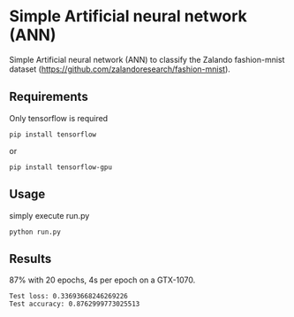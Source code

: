 # Simple  Artificial neural network (ANN)
Simple Artificial neural network (ANN) to classify the Zalando fashion-mnist dataset (https://github.com/zalandoresearch/fashion-mnist).

## Requirements
Only tensorflow is required
```
pip install tensorflow
```
or 
```
pip install tensorflow-gpu
```
## Usage
simply execute run.py
```
python run.py
```

## Results
87% with 20 epochs, 4s per epoch on a GTX-1070.
```
Test loss: 0.33693668246269226
Test accuracy: 0.8762999773025513
```